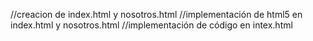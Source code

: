 //creacion de index.html y nosotros.html
//implementación de html5 en index.html y nosotros.html
//implementación de código en intex.html
